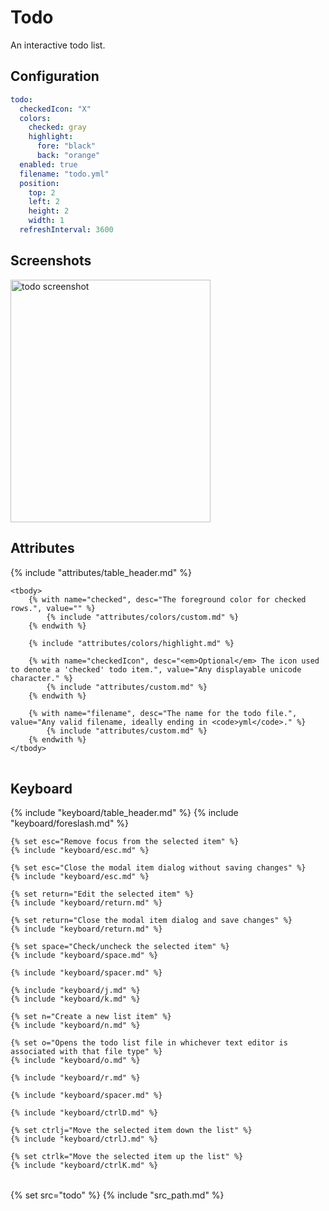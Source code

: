 # Todo

An interactive todo list.

## Configuration

```yaml
todo:
  checkedIcon: "X"
  colors:
    checked: gray
    highlight:
      fore: "black"
      back: "orange"
  enabled: true
  filename: "todo.yml"
  position:
    top: 2
    left: 2
    height: 2
    width: 1
  refreshInterval: 3600
```

## Screenshots

<img class="screenshot" src="/assets/modules/todo.png" width="320" height="388" alt="todo screenshot" />

## Attributes

<table>
    {% include "attributes/table_header.md" %}

    <tbody>
        {% with name="checked", desc="The foreground color for checked rows.", value="" %}
            {% include "attributes/colors/custom.md" %}
        {% endwith %}

        {% include "attributes/colors/highlight.md" %}

        {% with name="checkedIcon", desc="<em>Optional</em> The icon used to denote a 'checked' todo item.", value="Any displayable unicode character." %}
            {% include "attributes/custom.md" %}
        {% endwith %}

        {% with name="filename", desc="The name for the todo file.", value="Any valid filename, ideally ending in <code>yml</code>." %}
            {% include "attributes/custom.md" %}
        {% endwith %}
    </tbody>
</table>

 ## Keyboard

<table>
  {% include "keyboard/table_header.md" %}

  <tbody>
    {% include "keyboard/foreslash.md" %}

    {% set esc="Remove focus from the selected item" %}
    {% include "keyboard/esc.md" %} 

    {% set esc="Close the modal item dialog without saving changes" %}
    {% include "keyboard/esc.md" %} 

    {% set return="Edit the selected item" %}
    {% include "keyboard/return.md" %} 

    {% set return="Close the modal item dialog and save changes" %}
    {% include "keyboard/return.md" %} 

    {% set space="Check/uncheck the selected item" %}
    {% include "keyboard/space.md" %} 

    {% include "keyboard/spacer.md" %}

    {% include "keyboard/j.md" %}
    {% include "keyboard/k.md" %}

    {% set n="Create a new list item" %}
    {% include "keyboard/n.md" %}

    {% set o="Opens the todo list file in whichever text editor is associated with that file type" %}
    {% include "keyboard/o.md" %}

    {% include "keyboard/r.md" %}

    {% include "keyboard/spacer.md" %}

    {% include "keyboard/ctrlD.md" %}

    {% set ctrlj="Move the selected item down the list" %}
    {% include "keyboard/ctrlJ.md" %}

    {% set ctrlk="Move the selected item up the list" %}
    {% include "keyboard/ctrlK.md" %}
  </tbody>
</table>

{% set src="todo" %}
{% include "src_path.md" %}